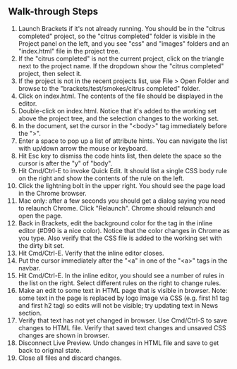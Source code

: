 ## Walk-through Steps

1. Launch Brackets if it's not already running. You should be in the "citrus completed" project, so the "citrus completed" folder is visible in the Project panel on the left, and you see "css" and "images" folders and an "index.html" file in the project tree.
2. If the "citrus completed" is not the current project, click on the triangle next to the project name. If the dropdown show the "citrus completed" project, then select it.
3. If the project is not in the recent projects list, use File &gt; Open Folder and browse to the "brackets/test/smokes/citrus completed" folder. 
4. Click on index.html. The contents of the file should be displayed in the editor.
5. Double-click on index.html. Notice that it's added to the working set above the project tree, and the selection changes to the working set.
6. In the document, set the cursor in the "&lt;body&gt;" tag immediately before the "&gt;".
7. Enter a space to pop up a list of attribute hints. You can navigate the list with up/down arrow the mouse or keyboard.
8. Hit Esc key to dismiss the code hints list, then delete the space so the cursor is after the "y" of "body".
9. Hit Cmd/Ctrl-E to invoke Quick Edit. It should list a single CSS body rule on the right and show the contents of the rule on the left.
10. Click the lightning bolt in the upper right. You should see the page load in the Chrome browser.
11. Mac only: after a few seconds you should get a dialog saying you need to relaunch Chrome. Click "Relaunch". Chrome should relaunch and open the page.
12. Back in Brackets, edit the background color for the <body> tag in the inline editor (#D90 is a nice color). Notice that the color changes in Chrome as you type. Also verify that the CSS file is added to the working set with the dirty bit set.
13. Hit Cmd/Ctrl-E. Verify that the inline editor closes.
14. Put the cursor immediately after the "&lt;a" in one of the "&lt;a&gt;" tags in the navbar.
15. Hit Cmd/Ctrl-E. In the inline editor, you should see a number of rules in the list on the right. Select different rules on the right to change rules.
16. Make an edit to some text in HTML page that is visible in browser. Note: some text in the page is replaced by logo image via CSS (e.g. first h1 tag and first h2 tag) so edits will not be visible; try updating text in News section.
17. Verify that text has not yet changed in browser. Use Cmd/Ctrl-S to save changes to HTML file. Verify that saved text changes and unsaved CSS changes are shown in browser.
18. Disconnect Live Preview. Undo changes in HTML file and save to get back to original state.
19. Close all files and discard changes.
